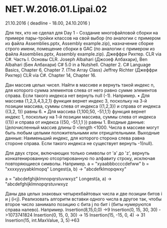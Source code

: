 # NET.W.2016.01.Lipai.02

21.10.2016 ( deadline - 18.00, 24.10.2016 )

Для тех, кто не сделал для Day 1 - Создание многофайловой сборки на примере пары-тройки классов на свой выбор (по аналогии с примером из файла Assemblies.pptx, Assembly example.zip), назначение сборке строго имени, помещение сборки в GAC (по аналогии с примером из файла Assemblies.pptx, Assembly example.zip).
Джеффри Рихтер. CLR via C#. Часть I. Основы CLR.
Joseph Albahari (Джозеф Албахари), Ben Albahari (Бен Албахари) C# 5.0 in a Nutshell. Chapter 2. C# Language Basics, Chapter 6, Chapter 7. (The Array Class) 
Jeffrey Richter (Джеффри Рихтер) CLR via C#. Chapter 14, Chapter 16.


Дан массив целых чисел. Найти в массиве и вернуть такой индекс n, для которого сумма элементов слева от него равно сумме элементов справа. Если такого индекса нет вернуть null (-1).
Например.
•	Для массива {1,2,3,4,3,2,1} функция вернет индекс 3, поскольку на 3-й
 позиции массива, суммы слева от индекса ({1,2,3}) и справа от индекса ({3,2, 1})
  равны 6.
•	Для массива {1,100,50, -51,1,1} функция вернет индекс 1, поскольку на 1-й 
позиции массива, суммы слева от индекса ({1}) и справа от индекса ({50, -51,1,1 }) 
равны 1.
Входные данные: Целочисленный массив длины 0 <length <1000. Числа в массиве могут быть любым целыми положительными или отрицательными.
Выходные данные: Наименьший индекс, для которого сторона слева равна стороне справа. Если такого индекса не существует вернуть -1(null).

Для двух строк, включающих только символы от 'a'  до  'z', вернуть конкатенированную отсортированную по алфавиту строку, исключая повторяющиеся символы.
Например.
a = "xyaabbbccccdefww"
b = "xxxxyyyyabklmopq"
Longest(a, b) -> "abcdefklmopqwxy"

a = "abcdefghijklmnopqrstuvwxyz"
Longest(a, a) -> "abcdefghijklmnopqrstuvwxyz

Даны два целых знаковых четырехбайтовых числа и две позиции битов i и j (i<j). Реализовать алгоритм вставки одного числа в другое так, чтобы второе число занимало позицию с бита j по бит i (биты нумеруются справа налево).
Например.
Insertion(8,15,0,0) ->9
Insertion(0, 15, 30, 30) ->1073741824
Insertion(0, 15, 0, 30) -> 15
Insertion(15, -15, 0, 4) -> 31
Insertion(15, int.MaxValue, 3, 5)->63
